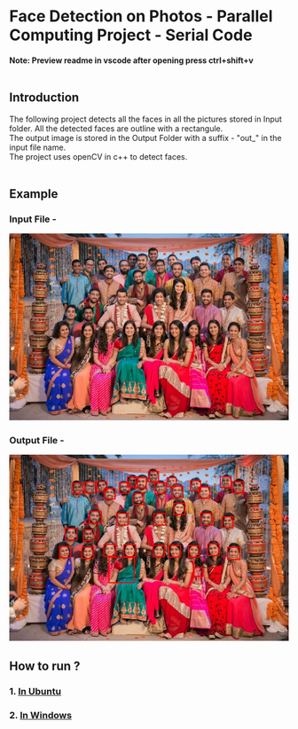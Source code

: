# Face Detection on Photos - Parallel Computing Project - Serial Code </br>

#### Note: Preview readme in vscode after opening press ctrl+shift+v <br><br>

## Introduction <br>
The following project detects all the faces in all the pictures stored in Input folder. All the detected faces are outline with a rectangule. <br>
The output image is stored in the Output Folder with a suffix - "out_" in the input file name. <br>
The project uses openCV in c++ to detect faces.<br><br>

## Example <br>

### Input File - <br>

![Input File](Instructions/4.jpg)

### Output File - <br>

![Output File](Instructions/out_4.jpg)

## How to run ?

### 1. [In Ubuntu](Instructions/Ubuntu/Ubuntu_Guide.md)
### 2. [In Windows](Instructions/Windows/Windows_Guide.md) <br><br>

